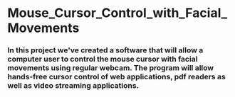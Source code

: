 # Mouse_Cursor_Control_with_Facial_Movements

### In this project we've created a software that will allow a computer user to control the mouse cursor with facial movements using regular webcam. The program will allow hands-free cursor control of web applications, pdf readers as well as video streaming applications.

